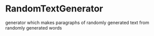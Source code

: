 # RandomTextGenerator
generator which makes paragraphs of randomly generated text from randomly generated words

